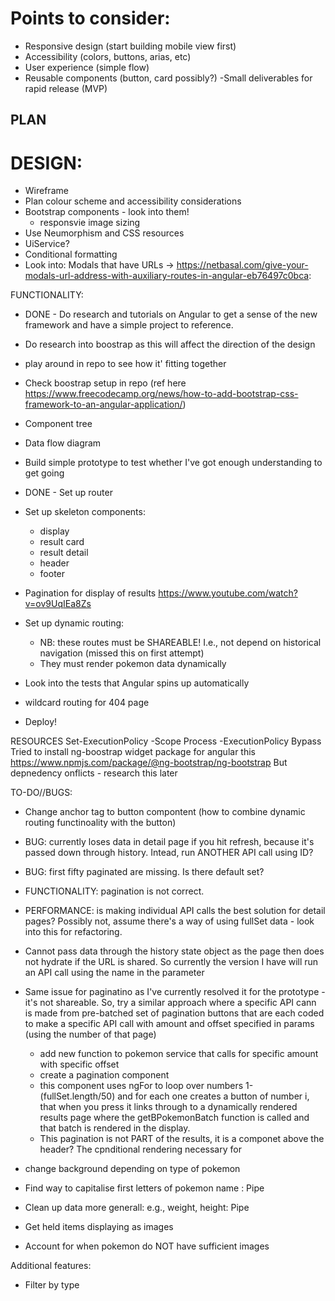 # Points to consider:
- Responsive design (start building mobile view first)
- Accessibility (colors, buttons, arias, etc) 
- User experience (simple flow)
- Reusable components (button, card possibly?)
-Small deliverables for rapid release (MVP)


## PLAN

# DESIGN: 
- Wireframe
- Plan colour scheme and accessibility considerations
- Bootstrap components - look into them!
    - responsvie image sizing
- Use Neumorphism and CSS  resources
- UiService?
- Conditional formatting 
- Look into: Modals that have URLs -> https://netbasal.com/give-your-modals-url-address-with-auxiliary-routes-in-angular-eb76497c0bca:


FUNCTIONALITY:
- DONE - Do research and tutorials on Angular to get a sense of the new framework and have a simple project to reference.
- Do research into boostrap as this will affect the direction of the design 
- play around in repo to see how it' fitting together
- Check boostrap setup in repo (ref here https://www.freecodecamp.org/news/how-to-add-bootstrap-css-framework-to-an-angular-application/)
- Component tree
- Data flow diagram 
- Build simple prototype to test whether I've got enough understanding to get going
- DONE - Set up router
- Set up skeleton components:
    - display
    - result card
    - result detail
    - header
    - footer
- Pagination for display of results https://www.youtube.com/watch?v=ov9UqIEa8Zs 
- Set up dynamic routing:
    - NB: these routes must be SHAREABLE! I.e., not depend on historical navigation (missed this on first attempt)
    - They must render pokemon data dynamically 
    
- Look into the tests that Angular spins up automatically
- wildcard routing for 404 page
- Deploy!


RESOURCES
Set-ExecutionPolicy -Scope Process -ExecutionPolicy Bypass
Tried to install ng-boostrap widget package for angular this https://www.npmjs.com/package/@ng-bootstrap/ng-bootstrap But depnedency onflicts - research this later

TO-DO//BUGS:
- Change anchor tag to button compontent (how to combine dynamic routing functinoality with the button)
- BUG: currently loses data in detail page if you hit refresh, because it's passed down through history. Intead, run ANOTHER API call using ID?
- BUG: first fifty paginated are missing. Is there default set?
- FUNCTIONALITY: pagination is not correct. 
- PERFORMANCE: is making individual API calls the best solution for detail pages? Possibly not, assume there's a way of using fullSet data - look into this for refactoring. 



- Cannot pass data through the history state object as the page then does not hydrate if the URL is shared. So currently the version I have will run an API call using the name in the parameter

- Same issue for paginatino as I've currently resolved it for the prototype - it's not shareable. So, try a similar approach where a specific API cann is made from  pre-batched set of pagination buttons that are each coded to make a specific API call with amount and offset specified in params (using the number of that page) 
    - add new function to pokemon service that calls for specific amount with specific offset
    - create a pagination component
    - this component uses ngFor to loop over numbers 1-(fullSet.length/50) and for each one creates a button of number i, that when you press it links through to a dynamically rendered results page where the getBPokemonBatch function is called and that batch is rendered in the display.
    - This pagination is not PART of the results, it is a componet above the header? The cpnditional rendering necessary for 



- change background depending on type of pokemon
- Find way to capitalise first letters of pokemon name : Pipe
- Clean up data more generall: e.g., weight, height: Pipe
- Get held items displaying as images
- Account for when pokemon do NOT have sufficient images

Additional features:
- Filter by type
